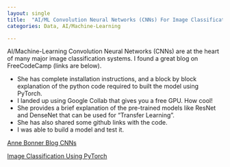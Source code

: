 ```yaml
---
layout: single
title:  "AI/ML Convolution Neural Networks (CNNs) For Image Classification"
categories: Data, AI/Machine-Learning

---
```


AI/Machine-Learning Convolution Neural Networks (CNNs) are at the heart of many major image classification systems. I found a great blog on FreeCodeCamp (links are below). <br>
+	She has complete installation instructions, and a block by block explanation of the python code required to built the model using PyTorch. <br>
+	I landed up using Google Collab that gives you a free GPU. How cool! <br>
+	She provides a brief explanation of the pre-trained models like ResNet and DenseNet that can be used for “Transfer Learning”. <br>
+	She has also shared some github links with the code. <br>
+	I was able to build a model and test it. <br>


[Anne Bonner Blog CNNs](https://www.freecodecamp.org/news/how-to-build-the-best-image-classifier-3c72010b3d55/)

[Image Classification Using PyTorch](https://www.youtube.com/watch?v=zFA8Cm13Xmk)
